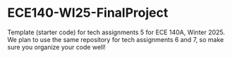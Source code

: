 # ECE140-WI25-FinalProject

Template (starter code) for tech assignments 5 for ECE 140A, Winter 2025. We plan to use the same repository for tech assignments 6 and 7, so make sure you organize your code well!
